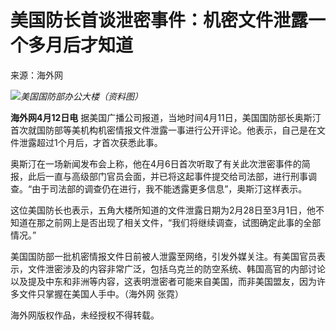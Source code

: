 # 美国防长首谈泄密事件：机密文件泄露一个多月后才知道

来源：海外网

![](https://inews.gtimg.com/om_bt/Od6MtA430sRN5BD5VtjhA6gwjwLhYtcPPobD8BZpir0vIAA/1000)_美国国防部办公大楼（资料图）_

**海外网4月12日电**
据美国广播公司报道，当地时间4月11日，美国国防部长奥斯汀首次就国防部等美机构机密情报文件泄露一事进行公开评论。他表示，自己是在文件泄露超过1个月后，才首次获悉此事。

奥斯汀在一场新闻发布会上称，他在4月6日首次听取了有关此次泄密事件的简报，此后一直与高级部门官员会面，并已将这起事件提交给司法部，进行刑事调查。“由于司法部的调查仍在进行，我不能透露更多信息”，奥斯汀这样表示。

这位美国防长也表示，五角大楼所知道的文件泄露日期为2月28日至3月1日，他不知道在那之前网上是否出现了相关文件，“我们将继续调查，试图确定此事的全部情况。”

美国国防部一批机密情报文件日前被人泄露至网络，引发外媒关注。有美国官员表示，文件泄密涉及的内容非常广泛，包括乌克兰的防空系统、韩国高官的内部讨论以及提及中东和非洲等内容，这表明泄密者可能来自美国，而非美国盟友，因为许多文件只掌握在美国人手中。（海外网
张霓）

海外网版权作品，未经授权不得转载。

